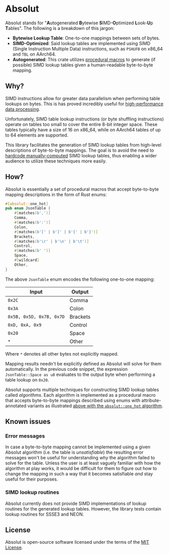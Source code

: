 # Absolut

Absolut stands for "**A**utogenerated **B**ytewise **S**IMD-**O**ptimized **L**ook-**U**p **T**ables".
The following is a breakdown of this jargon:

- **Bytewise Lookup Table**: One-to-one mappings between sets of bytes.
- **SIMD-Optimized**: Said lookup tables are implemented using SIMD (Single Instruction Multiple Data) 
  instructions, such as `PSHUFB` on x86_64 and `TBL` on AArch64.
- **Autogenerated**: This crate utilizes [procedural macros](https://doc.rust-lang.org/reference/procedural-macros.html) 
  to generate (if possible) SIMD lookup tables given a human-readable byte-to-byte mapping.

## Why?

SIMD instructions allow for greater data parallelism when performing table lookups on bytes. This is
has proved incredibly useful for [high-performance data processing](https://arxiv.org/abs/1902.08318).

Unfortunately, SIMD table lookup instructions (or byte shuffling instructions) operate on tables too small
to cover the entire 8-bit integer space. These tables typically have a size of 16 on x86_64, while
on AArch64 tables of up to 64 elements are supported.

This library facilitates the generation of SIMD lookup tables from high-level descriptions of byte-to-byte mappings.
The goal is to avoid the need to 
[hardcode manually-computed](https://github.com/simd-lite/simd-json/blob/main/src/impls/sse42/stage1.rs#L22) 
SIMD lookup tables, thus enabling a wider audience to utilize these techniques more easily.

## How?

Absolut is essentially a set of procedural macros that accept byte-to-byte mapping descriptions in the form
of Rust enums:

```rust
#[absolut::one_hot]
pub enum JsonTable {
    #[matches(b',')]
    Comma,
    #[matches(b':')]
    Colon,
    #[matches(b'[' | b']' | b'{' | b'}')]
    Brackets,
    #[matches(b'\r' | b'\n' | b'\t')]
    Control,
    #[matches(b' ')]
    Space,
    #[wildcard]
    Other,
}
```

The above `JsonTable` enum encodes the following one-to-one mapping:

| Input                    | Output   |
|------------------------- |----------|
| `0x2C`                   | Comma    |
| `0x3A`                   | Colon    |
| `0x5B, 0x5D, 0x7B, 0x7D` | Brackets |
| `0xD, 0xA, 0x9`          | Control  |
| `0x20`                   | Space    |
| `*`                      | Other    |

Where `*` denotes all other bytes not explicitly mapped.

Mapping results needn't be explicitly defined as Absolut will solve for them automatically.
In the previous code snippet, the expression `JsonTable::Space as u8` evaluates to the
output byte when performing a table lookup on `0x20`.

Absolut supports multiple techniques for constructing SIMD lookup tables called _algorithms_.
Each algorithm is implemented as a procedural macro that accepts byte-to-byte mappings 
described using enums with attribute-annotated variants as illustrated 
[above with the `absolut::one_hot` algorithm](#how).

## Known issues

### Error messages

In case a byte-to-byte mapping cannot be implemented using a given Absolut algorithm 
(i.e. the table is _unsatisfiable_) the resulting error messages won't be useful for 
understanding _why_ the algorithm failed to solve for the table. Unless the user is
at least vaguely familiar with how the algorithm at play works, it would be difficult
for them to figure out how to change the mapping in such a way that it becomes satisfiable
_and_ stay useful for their purposes.

### SIMD lookup routines

Absolut currently does not provide SIMD implementations of lookup routines for the generated
lookup tables. However, the library tests contain lookup routines for SSSE3 and NEON.

## License

Absolut is open-source software licensed under the terms of the [MIT License](https://opensource.org/licenses/MIT).
